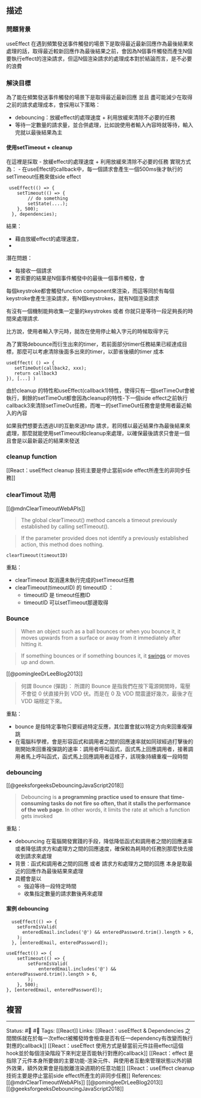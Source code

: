 ## 描述


### 問題背景

useEffect 在遇到頻繁發送事件觸發的場景下是取得最近最新回應作為最後結果來處理的話，取得最近較新回應作為最後結果之前，會因為N個事件觸發而產生N個要執行effect的渲染請求，但這N個渲染請求的處理成本對於結論而言，是不必要的浪費


### 解決目標
為了能在頻繁發送事件觸發的場景下是取得最近最新回應 並且 盡可能減少在取得之前的請求處理成本，會採用以下策略：
- debouncing：放緩effect的處理速度 + 利用放緩來清除不必要的任務
- 等待一定數量的請求量，並合併處理，比如說使用者輸入內容時就等待，輸入完就以最後結果為主

#### 使用setTimeout + cleanup
在這裡是採取
	-  放緩effect的處理速度 + 利用放緩來清除不必要的任務
實現方式為：
	- 在useEffect的callback中，每一個請求會產生一個500ms後才執行的setTimeout任務來做side effect


```
 useEffect(() => {
    setTimeout(() => {
	    // do something
	    setState(....);
    }, 500);
  }, dependencies);
```

結果：
- 藉由放緩effect的處理速度，
- 

潛在問題：
- 每接收一個請求
- 若索要的結果是N個事件觸發中的最後一個事件觸發，會



每個keystroke都會觸發function component來渲染，而這等同於有每個keystroke會產生渲染請求，有N個keystrokes，就有N個渲染請求

  

有沒有一個機制能夠收集一定量的keystrokes 或者 你就只是等待一段足夠長的時間來處理請求.

  

比方說，使用者輸入字元時，就改在使用停止輸入字元的時候取得字元


為了實現debounce而衍生出來的timer，若前面部分timer任務結果已經達成目標，那麼可以考慮清除後面多出來的timer，以節省後續的timer 成本

  









```
useEffect( () => {
   setTimeOut(callback2, xxx);
   return callback3
}), [...] )

```

  

由於cleanup 的特性和useEffect(callback1)特性，使得只有一個setTimeOut會被執行，剩餘的setTimeOut都會因為cleanup的特性-下一個side effect之前執行callback3來清除setTimeOut任務，而唯一的setTimeOut任務會是使用者最近輸入的內容


如果我們想要去透過UI的互動來送http 請求，若同樣以最近結果作為最後結果來處理，那麼就能使用setTimeout和cleanup來處理，以確保最後請求只會是一個且會是以最新最近的結果來發送



### cleanup function

[[React：useEffect cleanup 技術主要是停止當前side effect所產生的非同步任務]]



### clearTimout 功用

[[@mdnClearTimeoutWebAPIs]]
>  The global clearTimeout() method cancels a timeout previously established by calling setTimeout().

> If the parameter provided does not identify a previously established action, this method does nothing. 

```
clearTimeout(timeoutID)
```


重點：
- clearTimeout 取消還未執行完成的setTimeout任務
- clearTimeout(timeoutID) 的 timeoutID ：
	- timeoutID 是 timeout任務ID
	- timeoutID 可以setTimeout那邊取得

### Bounce
>  When an object such as a ball bounces or when you bounce it, it moves upwards from a surface or away from it immediately after hitting it. 


> If something bounces or if something bounces it, it [swings](https://www.collinsdictionary.com/dictionary/english/swing "Definition of swings") or moves up and down.

[[@pomingleeDrLeeBlog2013]]
> 何謂 Bounce (彈跳)：   所謂的 Bounce 是指我們在按下電源開關時，電壓不會從 0 伏直接升到 VDD 伏。而是在 0 及 VDD 間震盪好幾次，最後才在 VDD 端穩定下來。

重點：
- bounce 是指特定事物只要經過特定反應，其位置會就以特定方向來回重複彈跳
- 在電腦科學裡，會是形容函式和調用者之間的回應速率就如同球經過打擊後的剛開始來回重複彈跳的速率：調用者呼叫函式，函式馬上回應調用者，接著調用者馬上呼叫函式，函式馬上回應調用者這樣子，該現象持續重複一段時間

### debouncing
[[@geeksforgeeksDebouncingJavaScript2018]]

> Debouncing is **a programming practice used to ensure that time-consuming tasks do not fire so often, that it stalls the performance of the web page**. In other words, it limits the rate at which a function gets invoked


重點：
- debouncing 在電腦開發實踐的手段，降低降低函式和調用者之間的回應速率或者降低請求方和處理方之間的回應速度，確保較為耗時的任務別那麼快去接收到請求來處理
- 背景：函式和調用者之間的回應 或者 請求方和處理方之間的回應 本身是取最近的回應作為最後結果來處理
- 具體會是以
	- 強迫等待一段特定時間
	- 收集指定數量的請求數後再來處理


#### 案例 debouncing

```
  useEffect(() => {
    setFormIsValid(
      enteredEmail.includes('@') && enteredPassword.trim().length > 6,
    );
  }, [enteredEmail, enteredPassword]);
```


```
useEffect(() => {
	setTimeout(() => {
		setFormIsValid(
			enteredEmail.includes('@') && enteredPassword.trim().length > 6,
		);
	}, 500);
}, [enteredEmail, enteredPassword]);
```



## 複習

---
Status: #🌱 #📓 
Tags:
[[React]]
Links:
[[React：useEffect & Dependencies 之間關係就在於每一次effect被觸發時會檢查是否有任一dependency有改變而執行對應的callback]]
[[React：useEffect 使用方式是替當前元件註冊effect這個hook並於每個渲染階段下來判定是否能執行對應的callback]]
[[React：effect 是指除了元件本身所要做的主要功能-渲染元件、與使用者互動來管理狀態以外的額外效果，額外效果會是指脫離渲染週期的任意功能]]
[[React：useEffect cleanup 技術主要是停止當前side effect所產生的非同步任務]]
References:
[[@mdnClearTimeoutWebAPIs]]
[[@pomingleeDrLeeBlog2013]]
[[@geeksforgeeksDebouncingJavaScript2018]]